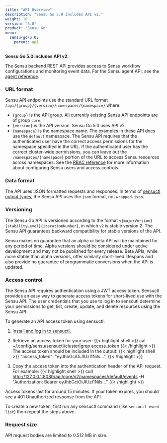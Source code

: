 ```yaml
---
title: "API Overview"
description: "Sensu Go 5.0 includes API v2."
weight: 10
version: "5.0"
product: "Sensu Go"
menu:
  sensu-go-5.0:
    parent: api
---
```


**Sensu Go 5.0 includes API v2.**


The Sensu backend REST API provides access to Sensu workflow configurations and monitoring event data.
For the Sensu agent API, see the [agent reference][4].

### URL format

Sensu API endpoints use the standard URL format `/api/{group}/{version}/namespaces/{namespace}` where:

- `{group}` is the API group. All currently existing Sensu API endpoints are of group `core`.
- `{version}` is the API version. Sensu Go 5.0 uses API v2.
- `{namespace}` is the namespace name. The examples in these API docs use the `default` namespace. The Sensu API requires that the authenticated user have the correct access permissions for the namespace specified in the URL. If the authenticated user has the correct cluster-wide permissions, you can leave out the `/namespaces/{namespace}` portion of the URL to access Sensu resources across namespaces. See the [RBAC reference][3] for more information about configuring Sensu users and access controls.

### Data format

The API uses JSON formatted requests and responses.
In terms of [sensuctl output types][1], the Sensu API uses the `json` format, not `wrapped-json`.

### Versioning

The Sensu Go API is versioned according to the format `v{majorVersion}{stabilityLevel}{iterationNumber}`, in which `v2` is stable version 2.
The Sensu API guarantees backward compatibility for stable versions of the API.

Sensu makes no guarantee that an alpha or beta API will be maintained for any period of time.
Alpha versions should be considered under active development and may not be published for every release.
Beta APIs, while more stable than alpha versions, offer similarly short-lived lifespans and also provide no guarantee of programmatic conversions when the API is updated.

### Access control

The Sensu API requires authentication using a JWT access token.
Sensuctl provides an easy way to generate access tokens for short-lived use with the Sensu API.
The user credentials that you use to log in to senscutl determine your permissions to get, list, create, update, and delete resources using the Sensu API.

To generate an API access token using sensuctl:

1. [Install and log in to sensuctl][2].

2. Retrieve an access token for your user:
{{< highlight shell >}}
cat ~/.config/sensu/sensuctl/cluster|grep access_token
{{< /highlight >}}
The access token should be included in the output:
{{< highlight shell >}}
"access_token": "eyJhbGciOiJIUzI1NiIs...",
{{< /highlight >}}

3. Copy the access token into the authentication header of the API request. For example:
{{< highlight shell >}}
curl http://127.0.0.1:8080/api/core/v2/namespaces/default/events -H "Authorization: Bearer eyJhbGciOiJIUzI1NiIs..."
{{< /highlight >}}

Access tokens last for around 15 minutes.
If your token expires, you should see a 401 Unauthorized response from the API.

To create a new token, first run any sensuctl command (like `sensuctl event list`) then repeat the steps above.

### Request size

API request bodies are limited to 0.512 MB in size.


[1]: ../../sensuctl/reference#preferred-output-format
[2]: ../../installation/install-sensu#install-sensuctl
[3]: ../../reference/rbac
[4]: ../../reference/agent#using-the-http-socket
